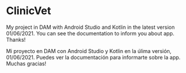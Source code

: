 # ClinicVet
My project in DAM with Android Studio and Kotlin in the latest version 01/06/2021.
You can see the documentation to inform you about app.
Thanks!

Mi proyecto en DAM con Android Studio y Kotlin en la úlima versión, 01/06/2021.
Puedes ver la documentación para informarte sobre la app.
Muchas gracias!
